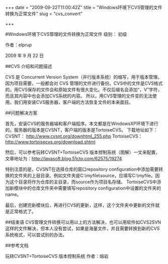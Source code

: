 +++
date = "2009-09-22T11:00:42Z"
title = "Windows环境下CVS管理的文件转换为正常文件"
slug = "cvs_convert"

+++

#Windows环境下CVS管理的文件转换为正常文件
级别： 初级 

作者：elprup 

2009 年 9 月 22 日 

##CVS 介绍和问题描述 

CVS 是 Concurrent Version System（并行版本系统）的缩写，用于版本管理。因为项目需要，一般都会对 CVS 管理的文件进行备份。CVS中的文件是CVS格式的。用CVS保存的文件会和原始文件有很大变化。不仅后缀名会添加“，V”字符，而且其内容中也会添加CVS系统的内容。 
所以，用CVS管理的文件变的无法使用，我们用安装CVS服务器，客户端的方法恢复文件的本来面目。 

##问题解决方案 

首先，安装CVS的服务器端和客户端程序。本文都是在WindowsXP环境下进行的。服务器的版本是CVSNT，客户端的版本是TortoiseCVS。 
下载地址如下： 
CVSNT： http://www.cvsnt.org/downhtml_255.php 
TortoiseCVS： http://www.tortoisecvs.org/download.shtml 

然后，可以参考玩转CVSNT+TortoiseCVS 版本控制系统（图解）一文来配置，文章地址为：http://lavasoft.blog.51cto.com/62575/19274 

特别注意的是，CVSNT在选择仓库的窗口repository configuration中添加需要转换的文件夹的上层目录。例如文件夹是C:\myfile\source，应填写C:\myfile。因为这个目录将作为仓库的主目录，而source作为项目名存储。 
TortoiseCVS中添加新模块中的仓库文件夹中需要填写repository configuration中设置的文件夹的name。 

最后，创建完新模块后，再进行CVS的更新，这样，这个文件夹中更新的文件就是正常格式了。 

##结束语 
CVS管理文件转换可以用以上的方法解决，也可以用软件如CVS2SVN这样的文件解决，但本人没有尝试，如果是海量文件，并且需要转换到新的CVS系统格式，可以尝试别的办法。 

##参考文档 

玩转CVSNT+TortoiseCVS 版本控制系统 作者：熔岩
